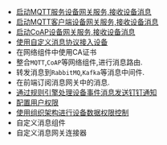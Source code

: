 - [启动MQTT服务设备网关服务,接收设备消息](device-gateway.md)
- [启动MQTT客户端设备网关服务,接收设备消息](mqtt-client-gateway.md)
- [启动CoAP设备网关服务,接收设备消息](coap-server-gateway.md)
- [使用自定义消息协议接入设备](device-connection.md)
- 在网络组件中使用CA证书
- 整合`MQTT`,`CoAP`等网络组件,进行消息路由.
- 转发消息到`RabbitMQ`,`Kafka`等消息中间件.
- 在前端订阅消息网关中的消息.
- [通过规则引擎处理设备事件消息发送钉钉通知](rule-dingding.md)
- [配置用户权限](user-permisson.md)
- [使用组织架构进行设备数据权限控制](org-device-permission-setting.md)
- 自定义消息组件
- 自定义消息网关连接器
